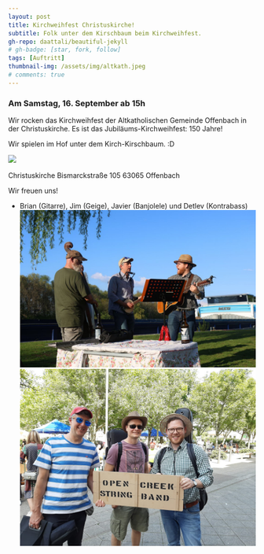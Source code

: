 ```yaml
---
layout: post
title: Kirchweihfest Christuskirche!
subtitle: Folk unter dem Kirschbaum beim Kirchweihfest.
gh-repo: daattali/beautiful-jekyll
# gh-badge: [star, fork, follow]
tags: [Auftritt]
thumbnail-img: /assets/img/altkath.jpeg
# comments: true
---
```


### Am Samstag, 16. September ab 15h

Wir rocken das Kirchweihfest der Altkatholischen Gemeinde Offenbach in der Christuskirche. Es ist das Jubiläums-Kirchweihfest: 150 Jahre!

Wir spielen im Hof unter dem Kirch-Kirschbaum. :D

![](/assets/img/altkath.jpeg)

Christuskirche
Bismarckstraße 105
63065 Offenbach

Wir freuen uns!

- Brian (Gitarre), Jim (Geige), Javier (Banjolele) und Detlev (Kontrabass)
![](/assets/img/maindetlev.jpg)
![](/assets/img/opencreeksmiles.jpeg)